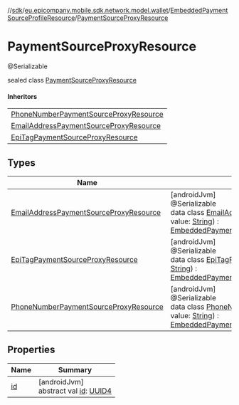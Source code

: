 //[sdk](../../../../index.md)/[eu.epicompany.mobile.sdk.network.model.wallet](../../index.md)/[EmbeddedPaymentSourceProfileResource](../index.md)/[PaymentSourceProxyResource](index.md)

# PaymentSourceProxyResource

@Serializable

sealed class [PaymentSourceProxyResource](index.md)

#### Inheritors

| |
|---|
| [PhoneNumberPaymentSourceProxyResource](-phone-number-payment-source-proxy-resource/index.md) |
| [EmailAddressPaymentSourceProxyResource](-email-address-payment-source-proxy-resource/index.md) |
| [EpiTagPaymentSourceProxyResource](-epi-tag-payment-source-proxy-resource/index.md) |

## Types

| Name | Summary |
|---|---|
| [EmailAddressPaymentSourceProxyResource](-email-address-payment-source-proxy-resource/index.md) | [androidJvm]<br>@Serializable<br>data class [EmailAddressPaymentSourceProxyResource](-email-address-payment-source-proxy-resource/index.md)(val id: [UUID4](../../../eu.epicompany.mobile.android.datatypes/index.md#229649042%2FClasslikes%2F462465411), val value: [String](https://kotlinlang.org/api/latest/jvm/stdlib/kotlin/-string/index.html)) : [EmbeddedPaymentSourceProfileResource.PaymentSourceProxyResource](index.md) |
| [EpiTagPaymentSourceProxyResource](-epi-tag-payment-source-proxy-resource/index.md) | [androidJvm]<br>@Serializable<br>data class [EpiTagPaymentSourceProxyResource](-epi-tag-payment-source-proxy-resource/index.md)(val id: [UUID4](../../../eu.epicompany.mobile.android.datatypes/index.md#229649042%2FClasslikes%2F462465411), val value: [String](https://kotlinlang.org/api/latest/jvm/stdlib/kotlin/-string/index.html)) : [EmbeddedPaymentSourceProfileResource.PaymentSourceProxyResource](index.md) |
| [PhoneNumberPaymentSourceProxyResource](-phone-number-payment-source-proxy-resource/index.md) | [androidJvm]<br>@Serializable<br>data class [PhoneNumberPaymentSourceProxyResource](-phone-number-payment-source-proxy-resource/index.md)(val id: [UUID4](../../../eu.epicompany.mobile.android.datatypes/index.md#229649042%2FClasslikes%2F462465411), val value: [String](https://kotlinlang.org/api/latest/jvm/stdlib/kotlin/-string/index.html)) : [EmbeddedPaymentSourceProfileResource.PaymentSourceProxyResource](index.md) |

## Properties

| Name | Summary |
|---|---|
| [id](id.md) | [androidJvm]<br>abstract val [id](id.md): [UUID4](../../../eu.epicompany.mobile.android.datatypes/index.md#229649042%2FClasslikes%2F462465411) |
